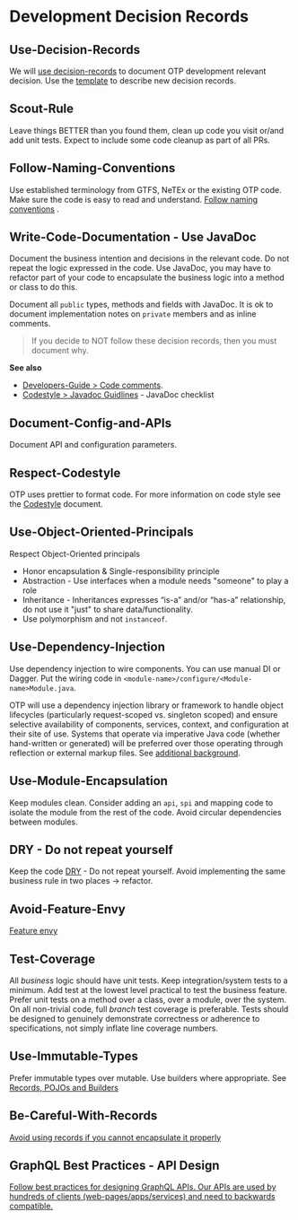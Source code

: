 # Development Decision Records


## Use-Decision-Records

We will [use decision-records](doc/dev/decisionrecords/UseDecisionRecords.md) to document OTP 
development relevant decision. Use the [template](doc/dev/decisionrecords/_TEMPLATE.md) to describe
new decision records.


## Scout-Rule

Leave things BETTER than you found them, clean up code you visit or/and add unit
tests. Expect to include some code cleanup as part of all PRs.

## Follow-Naming-Conventions

Use established terminology from GTFS, NeTEx or the existing OTP code. Make sure the code is easy
to read and understand. [Follow naming conventions](CODE_CONVENTIONS.md#naming-conventions) . 


## Write-Code-Documentation - Use JavaDoc

Document the business intention and decisions in the relevant code. Do not repeat the logic
expressed in the code. Use JavaDoc, you may have to refactor part of your code to encapsulate the
business logic into a method or class to do this. 

Document all `public` types, methods and fields with JavaDoc. It is ok to document implementation 
notes on `private` members and as inline comments.

> If you decide to NOT follow these decision records, then you must document why.

**See also**
 - [Developers-Guide &gt; Code comments](doc/user/Developers-Guide.md#code-comments).
 - [Codestyle &gt; Javadoc Guidlines](doc/dev/decisionrecords/Codestyle.md#javadoc-guidlines) - JavaDoc checklist


## Document-Config-and-APIs

Document API and configuration parameters.


## Respect-Codestyle

OTP uses prettier to format code. For more information on code style see the 
[Codestyle](doc/dev/decisionrecords/Codestyle.md) document.


## Use-Object-Oriented-Principals

Respect Object-Oriented principals
  - Honor encapsulation & Single-responsibility principle
  - Abstraction - Use interfaces when a module needs "someone" to play a role
  - Inheritance - Inheritances expresses “is-a” and/or “has-a” relationship, do not use it "just"
    to share data/functionality. 
  - Use polymorphism and not `instanceof`.


## Use-Dependency-Injection

Use dependency injection to wire components. You can use manual DI or Dagger. Put the 
wiring code in `<module-name>/configure/<Module-name>Module.java`.

OTP will use a dependency injection library or framework to handle object lifecycles (particularly
request-scoped vs. singleton scoped) and ensure selective availability of components, services,
context, and configuration at their site of use. Systems that operate via imperative Java code
(whether hand-written or generated) will be preferred over those operating through reflection or
external markup files. See [additional background](https://github.com/opentripplanner/OpenTripPlanner/pull/5360#issuecomment-1910134299).

## Use-Module-Encapsulation

Keep modules clean. Consider adding an `api`, `spi` and mapping code to
isolate the module from the rest of the code. Avoid circular dependencies between modules.


## DRY - Do not repeat yourself

Keep the code [DRY](https://en.wikipedia.org/wiki/Don%27t_repeat_yourself) - Do not 
repeat yourself. Avoid implementing the same business rule in two places -> refactor.


## Avoid-Feature-Envy

[Feature envy](https://refactoring.guru/smells/feature-envy)


## Test-Coverage

All _business_ logic should have unit tests. Keep integration/system tests to a minimum. Add test at
the lowest level practical to test the business feature. Prefer unit tests on a method over a class,
over a module, over the system. On all non-trivial code, full _branch_ test coverage is preferable. 
Tests should be designed to genuinely demonstrate correctness or adherence to specifications, not 
simply inflate line coverage numbers.


## Use-Immutable-Types

Prefer immutable types over mutable. Use builders where appropriate. See 
[Records, POJOs and Builders](doc/dev/decisionrecords/RecordsPOJOsBuilders.md#records-pojos-and-builders)


## Be-Careful-With-Records

[Avoid using records if you cannot encapsulate it properly](doc/dev/decisionrecords/RecordsPOJOsBuilders.md#records)


## GraphQL Best Practices - API Design

[Follow best practices for designing GraphQL APIs. Our APIs are used by hundreds of clients
(web-pages/apps/services) and need to backwards compatible.](doc/dev/A) 